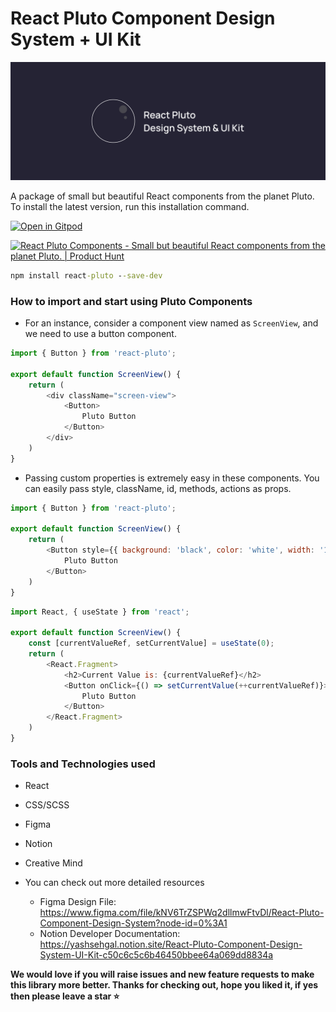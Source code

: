 # React Pluto Component Design System + UI Kit

![react-pluto-github-banner](assets/GithubBannerDark.svg)

A package of small but beautiful React components from the planet Pluto. To install the latest version, run this installation command.

[![Open in Gitpod](https://gitpod.io/button/open-in-gitpod.svg)](https://gitpod.io/#https://github.com/yashsehgal/react-pluto)

<a href="https://www.producthunt.com/posts/react-pluto-components?utm_source=badge-featured&utm_medium=badge&utm_souce=badge-react-pluto-components" target="_blank"><img src="https://api.producthunt.com/widgets/embed-image/v1/featured.svg?post_id=328398&theme=dark" alt="React Pluto Components - Small but beautiful React components from the planet Pluto. | Product Hunt" style="width: 250px; height: 54px;" width="250" height="54" /></a>

```cmd
npm install react-pluto --save-dev
```

### How to import and start using Pluto Components

- For an instance, consider a component view named as `ScreenView`, and we need to use a button component.

```javascript
import { Button } from 'react-pluto';

export default function ScreenView() {
    return (
        <div className="screen-view">
            <Button>
                Pluto Button
            </Button>
        </div>
    )
}
```

- Passing custom properties is extremely easy in these components. You can easily pass style, className, id, methods, actions as props.

```javascript
import { Button } from 'react-pluto';

export default function ScreenView() {
    return (
        <Button style={{ background: 'black', color: 'white', width: '100%' }}>
            Pluto Button
        </Button>
    )
}
```

```javascript
import React, { useState } from 'react';

export default function ScreenView() {
    const [currentValueRef, setCurrentValue] = useState(0);
    return (
        <React.Fragment>
            <h2>Current Value is: {currentValueRef}</h2>
            <Button onClick={() => setCurrentValue(++currentValueRef)}> 
                Pluto Button
            </Button>
        </React.Fragment>
    )
}
```

### Tools and Technologies used

- React
- CSS/SCSS
- Figma
- Notion
- Creative Mind

- You can check out more detailed resources
  - Figma Design File: https://www.figma.com/file/kNV6TrZSPWq2dllmwFtvDl/React-Pluto-Component-Design-System?node-id=0%3A1
  - Notion Developer Documentation: https://yashsehgal.notion.site/React-Pluto-Component-Design-System-UI-Kit-c50c6c5c6b46450bbee64a069dd8834a

**We would love if you will raise issues and new feature requests to make this library more better. Thanks for checking out, hope you liked it, if yes then please leave a star :star:**
